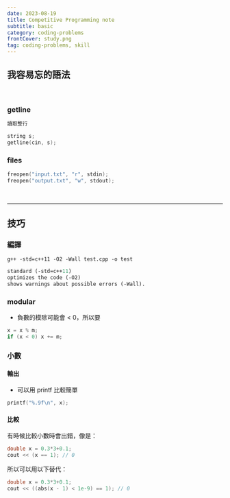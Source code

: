 ```yaml
---
date: 2023-08-19
title: Competitive Programming note
subtitle: basic
category: coding-problems
frontCover: study.png
tag: coding-problems, skill
---
```


## 我容易忘的語法

<br>

### getline
```def
讀取整行
```
```cpp
string s;
getline(cin, s);
```

### files
```cpp
freopen("input.txt", "r", stdin);
freopen("output.txt", "w", stdout);
```

<br>
<hr style="border-color: rgb(161, 161, 161, 0.5);">

## 技巧

### 編譯
```
g++ -std=c++11 -O2 -Wall test.cpp -o test
```
```def
standard (-std=c++11)
optimizes the code (-O2)
shows warnings about possible errors (-Wall).
```

### modular
- 負數的模除可能會 < 0，所以要
```cpp
x = x % m;
if (x < 0) x += m;
```

### 小數

#### 輸出
- 可以用 printf 比較簡單
```cpp
printf("%.9f\n", x);
```

#### 比較

有時候比較小數時會出錯，像是：
```cpp
double x = 0.3*3+0.1;
cout << (x == 1); // 0
```
所以可以用以下替代：
```cpp
double x = 0.3*3+0.1;
cout << ((abs(x - 1) < 1e-9) == 1); // 0
```